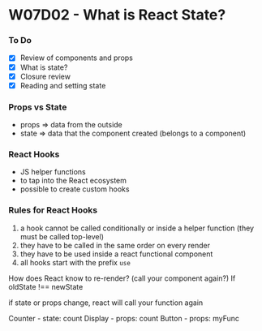 # W07D02 - What is React State?

### To Do
- [x] Review of components and props
- [x] What is state?
- [x] Closure review
- [x] Reading and setting state

### Props vs State
* props => data from the outside
* state => data that the component created (belongs to a component)

### React Hooks
* JS helper functions
* to tap into the React ecosystem
* possible to create custom hooks

### Rules for React Hooks
1. a hook cannot be called conditionally or inside a helper function (they must be called top-level)
2. they have to be called in the same order on every render
3. they have to be used inside a react functional component
4. all hooks start with the prefix `use`

How does React know to re-render? (call your component again?)
If oldState !== newState

if state or props change, react will call your function again


Counter - state: count
  Display - props: count
  Button - props: myFunc














